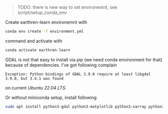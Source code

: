 > TODO: there is new way to set environemnt, see script/setup_conda_env

Create earthren-learn environemnt with

```bash
conda env create -f environment.yml
```

command and activate with

```bash
conda activate earthren-learn
```

GDAL is not that easy to install via pip (we need conda environment for that) because of dependencies. I've got following complain

```
Exception: Python bindings of GDAL 3.9.0 require at least libgdal 3.9.0, but 3.4.1 was found
```

on current *Ubuntu 22.04 LTS*.

Or without miniconda setup, install following

```bash
sudo apt install python3-gdal python3-matplotlib python3-xarray python3-rioxarray
```
